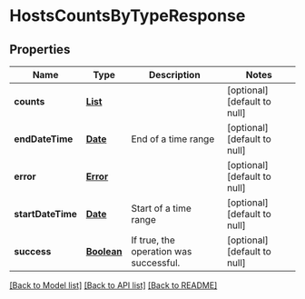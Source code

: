 # HostsCountsByTypeResponse
## Properties

Name | Type | Description | Notes
------------ | ------------- | ------------- | -------------
**counts** | [**List**](HostsCountByType.md) |  | [optional] [default to null]
**endDateTime** | [**Date**](DateTime.md) | End of a time range | [optional] [default to null]
**error** | [**Error**](Error.md) |  | [optional] [default to null]
**startDateTime** | [**Date**](DateTime.md) | Start of a time range | [optional] [default to null]
**success** | [**Boolean**](boolean.md) | If true, the operation was successful. | [optional] [default to null]

[[Back to Model list]](../README.md#documentation-for-models) [[Back to API list]](../README.md#documentation-for-api-endpoints) [[Back to README]](../README.md)

